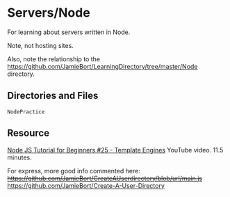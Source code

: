 # Servers/Node

For learning about servers written in Node.

Note, not hosting sites. 

Also, note the relationship to the https://github.com/JamieBort/LearningDirectory/tree/master/Node directory.

## Directories and Files

`NodePractice`

## Resource

[Node JS Tutorial for Beginners #25 - Template Engines](https://www.youtube.com/watch?v=oZGmHNZv7Sc) YouTube video. 11.5 minutes.

For express, more good info commented here:
~~https://github.com/JamieBort/CreateAUserdirectory/blob/url/main.js~~
https://github.com/JamieBort/Create-A-User-Directory